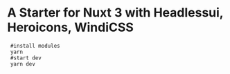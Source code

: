 # A Starter for Nuxt 3 with Headlessui, Heroicons, WindiCSS

```
 #install modules
 yarn
 #start dev
 yarn dev
```
